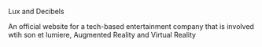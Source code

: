 Lux and Decibels

An official website for a tech-based entertainment company that is involved wtih son et lumiere, Augmented Reality and Virtual Reality
